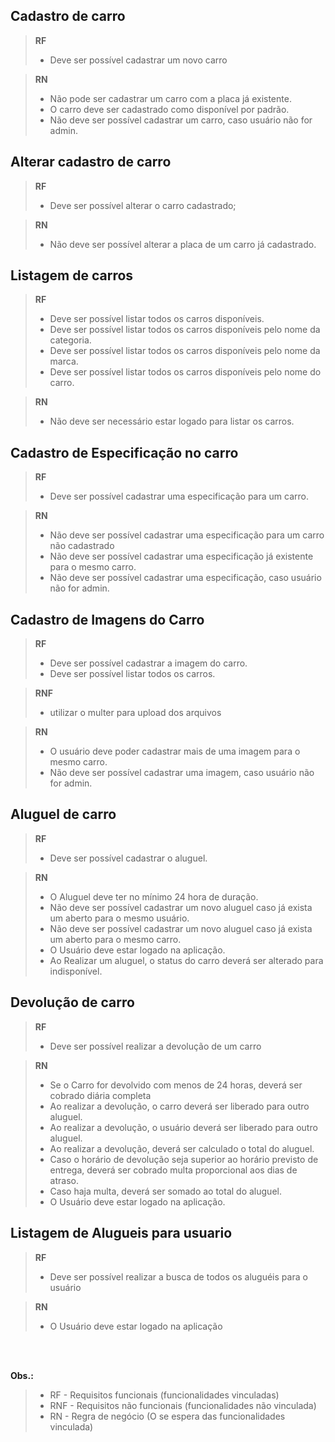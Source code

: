 

## Cadastro de carro
>**RF**
>- Deve ser possível cadastrar um novo carro

>**RN**
>- Não pode ser cadastrar um carro com a placa já existente.
>- O carro deve ser cadastrado como disponível por padrão.
>- Não deve ser possível cadastrar um carro, caso usuário não for admin.

## Alterar cadastro de carro
>**RF**
>- Deve ser possível alterar o carro cadastrado;

>**RN**
>- Não deve ser possível alterar a placa de um carro já cadastrado.

## Listagem de carros
>**RF**
>- Deve ser possível listar todos os carros disponíveis.
>- Deve ser possível listar todos os carros disponíveis pelo nome da categoria.
>- Deve ser possível listar todos os carros disponíveis pelo nome da marca.
>- Deve ser possível listar todos os carros disponíveis pelo nome do carro.


<!-- >- Deve ser possível listar todos os carros disponíveis em um período. -->

>**RN**
>- Não deve ser necessário estar logado para listar os carros.

## Cadastro de Especificação no carro
>**RF**
>- Deve ser possível cadastrar uma especificação para um carro.

>**RN**
>- Não deve ser possível cadastrar uma especificação para um carro não cadastrado
>- Não deve ser possível cadastrar uma especificação já existente para o mesmo carro.
>- Não deve ser possível cadastrar uma especificação, caso usuário não for admin.

## Cadastro de Imagens do Carro
>**RF**
>- Deve ser possível cadastrar a imagem do carro.
>- Deve ser possível listar todos os carros.

>**RNF**
>- utilizar o multer para upload dos arquivos

>**RN**
>- O usuário deve poder cadastrar mais de uma imagem para o mesmo carro.
>- Não deve ser possível cadastrar uma imagem, caso usuário não for admin.


## Aluguel de carro
>**RF**
>- Deve ser possível cadastrar o aluguel.

>**RN**
>- O Aluguel deve ter no mínimo 24 hora de duração.
>- Não deve ser possível cadastrar um novo aluguel caso já exista um aberto para o mesmo usuário.
>- Não deve ser possível cadastrar um novo aluguel caso já exista um aberto para o mesmo carro.
>- O Usuário deve estar logado na aplicação.
>- Ao Realizar um aluguel, o status do carro deverá ser alterado para indisponível.


## Devolução de carro

>**RF**
>- Deve ser possível realizar a devolução de um carro

>**RN**
>- Se o Carro for devolvido com menos de 24 horas, deverá ser cobrado diária completa
>- Ao realizar a devolução, o carro deverá ser liberado para outro aluguel.
>- Ao realizar a devolução, o usuário deverá ser liberado para outro aluguel.
>- Ao realizar a devolução, deverá ser calculado o total do aluguel.
>- Caso o horário de devolução seja superior ao horário previsto de entrega, deverá ser cobrado
multa proporcional aos dias de atraso.
>- Caso haja multa, deverá ser somado ao total do aluguel.
>- O Usuário deve estar logado na aplicação.


## Listagem de Alugueis para usuario

>**RF**
>- Deve ser possível realizar a busca de todos os aluguéis para o usuário

>**RN**
>- O Usuário deve estar logado na aplicação


<br/>
<br/>

**Obs.:** 
>- RF - Requisitos funcionais (funcionalidades vinculadas)
>- RNF - Requisitos não funcionais (funcionalidades não vinculada)
>- RN - Regra de negócio (O se espera das funcionalidades vinculada)